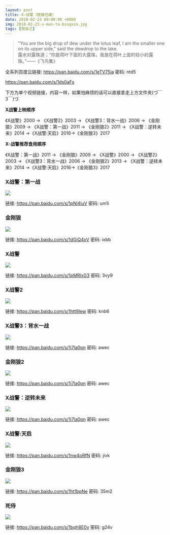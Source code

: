 ```yaml
---
layout: post
title: X-战警（链接已废）
date: 2018-02-23 00:00:00 +0800
img: 2018-02-23-x-man-to-bingxin.jpg
tags: [我自己] 
---
```


> "You are the big drop of dew under the lotus leaf, I am the smaller one on its upper side," said the dewdrop to the lake. <br>
> 露水对露珠道；“你是荷叶下面的大露珠，我是在荷叶上面的较小的露珠。”——《飞鸟集》

全系列百度云链接: https://pan.baidu.com/s/1eTV75ia 密码: ntd5

https://pan.baidu.com/s/1ds0aFs

下方为单个视频链接，内容一样，如果怕麻烦的话可以直接拿走上方文件夹(づ￣ 3￣)づ

**X战警上映顺序**

《X战警》2000 → 《X战警2》2003 → 《X战警3：背水一战》2006 → 《金刚狼》2009 → 《X战警：第一战》2011 → 《金刚狼2》2011 → 《X战警：逆转未来》2014 →《X战警:天启》2016→《金刚狼3》2017

**X-战警推荐食用顺序**

《X战警：第一战》2011 → 《金刚狼》2009 → 《X战警》2000 → 《X战警2》2003 → 《X战警3：背水一战》2006 → 
《金刚狼2》2013 → 《X战警：逆转未来》2014 →《X战警:天启》2016→《金刚狼3》2017

### X战警：第一战

![](http://p3oi9yqso.bkt.clouddn.com/2018-02-23-first-class.jpg)

链接: https://pan.baidu.com/s/1pNl4luV 密码: um1i

### 金刚狼

![](http://p3oi9yqso.bkt.clouddn.com/2018-02-23-wolverine.jpg)

链接: https://pan.baidu.com/s/1dGiQ4xV 密码: ixbb

### X战警

![](http://p3oi9yqso.bkt.clouddn.com/2018-02-23-x-man.jpg)

链接: https://pan.baidu.com/s/1pMRlxG3 密码: 3vy9

### X战警2

![](http://p3oi9yqso.bkt.clouddn.com/2018-02-23-x-man-2.jpg)

链接: https://pan.baidu.com/s/1htt9Iew 密码: knb6

### X战警3：背水一战

![](http://p3oi9yqso.bkt.clouddn.com/2018-02-23-the-last-stand.jpg)

链接: https://pan.baidu.com/s/1i7la0pn 密码: awec

### 金刚狼2

![](http://p3oi9yqso.bkt.clouddn.com/2018-02-23-wolverine2.jpg)

链接: https://pan.baidu.com/s/1i7la0pn 密码: awec

### X战警：逆转未来

![](http://p3oi9yqso.bkt.clouddn.com/2018-02-23-days-of-future-past.jpg)

链接: https://pan.baidu.com/s/1i7la0pn 密码: awec

### X战警:天启

![](http://p3oi9yqso.bkt.clouddn.com/2018-02-23-apocalypse.jpg)

链接: https://pan.baidu.com/s/1nw4oRfN 密码: jivk

### 金刚狼3

![](http://p3oi9yqso.bkt.clouddn.com/2018-02-23-wolverine3.jpg)

链接: https://pan.baidu.com/s/1ht1bpNe 密码: 35m2

### 死侍

![](http://p3oi9yqso.bkt.clouddn.com/2018-02-23-deadpool.jpg)

链接: https://pan.baidu.com/s/1bqh8E0v 密码: g24v
